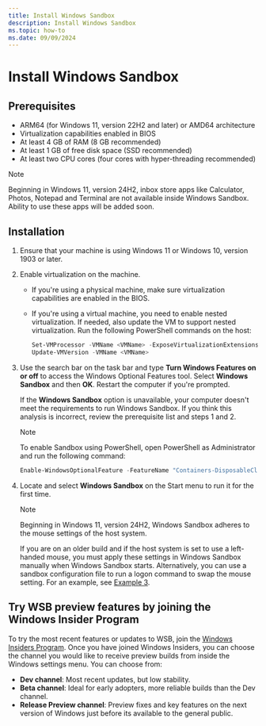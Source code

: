 ```yaml
---
title: Install Windows Sandbox
description: Install Windows Sandbox
ms.topic: how-to
ms.date: 09/09/2024
---
```


# Install Windows Sandbox

## Prerequisites

- ARM64 (for Windows 11, version 22H2 and later) or AMD64 architecture
- Virtualization capabilities enabled in BIOS
- At least 4 GB of RAM (8 GB recommended)
- At least 1 GB of free disk space (SSD recommended)
- At least two CPU cores (four cores with hyper-threading recommended)

> [!NOTE]
> Beginning in Windows 11, version 24H2, inbox store apps like Calculator, Photos, Notepad and Terminal are not available inside Windows Sandbox. Ability to use these apps will be added soon.

## Installation

1. Ensure that your machine is using Windows 11 or Windows 10, version 1903 or later.

2. Enable virtualization on the machine.

   - If you're using a physical machine, make sure virtualization capabilities are enabled in the BIOS.
   - If you're using a virtual machine, you need to enable nested virtualization. If needed, also update the VM to support nested virtualization. Run the following PowerShell commands on the host:

     ```powershell
     Set-VMProcessor -VMName <VMName> -ExposeVirtualizationExtensions $true
     Update-VMVersion -VMName <VMName>
     ```

3. Use the search bar on the task bar and type **Turn Windows Features on or off** to access the Windows Optional Features tool. Select **Windows Sandbox** and then **OK**. Restart the computer if you're prompted.

   If the **Windows Sandbox** option is unavailable, your computer doesn't meet the requirements to run Windows Sandbox. If you think this analysis is incorrect, review the prerequisite list and steps 1 and 2.

   > [!NOTE]
   > To enable Sandbox using PowerShell, open PowerShell as Administrator and run the following command:
   >
   > ```powershell
   > Enable-WindowsOptionalFeature -FeatureName "Containers-DisposableClientVM" -All -Online
   > ```

4. Locate and select **Windows Sandbox** on the Start menu to run it for the first time.

   > [!NOTE]
   > Beginning in Windows 11, version 24H2, Windows Sandbox adheres to the mouse settings of the host system.
   >
   > If you are on an older build and if the host system is set to use a left-handed mouse, you must apply these settings in Windows Sandbox manually when Windows Sandbox starts. Alternatively, you can use a sandbox configuration file to run a logon command to swap the mouse setting. For an example, see [Example 3](windows-sandbox-sample-configuration.md#example-3---mapping-folders-and-running-a-powershell-script-as-a-logon-command).

## Try WSB preview features by joining the Windows Insider Program

To try the most recent features or updates to WSB, join the [Windows Insiders Program](https://insider.windows.com/getting-started). Once you have joined Windows Insiders, you can choose the channel you would like to receive preview builds from inside the Windows settings menu. You can choose from:

- **Dev channel**: Most recent updates, but low stability.
- **Beta channel**: Ideal for early adopters, more reliable builds than the Dev channel.
- **Release Preview channel**: Preview fixes and key features on the next version of Windows just before its available to the general public.
